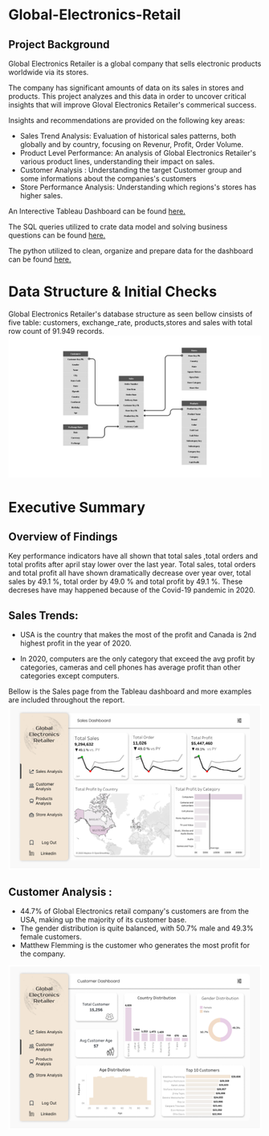 # Global-Electronics-Retail

## Project Background

Global Electronics Retailer is a global company that sells electronic products
worldwide via its stores.

The company has significant amounts of data on its sales in stores and products.
This project analyzes and this data in order to uncover critical insights that will improve 
Gloval Electronics Retailer's commerical success.

Insights and recommendations are provided on the following key areas:

 - Sales Trend Analysis: Evaluation of historical sales patterns, both globally and by country, focusing on Revenur, Profit, Order Volume.
 - Product Level Performance: An analysis of Global Electronics Retailer's various product lines, understanding their impact on sales.
 - Customer Analysis : Understanding the target Customer group and some informations about the companies's customers
 - Store Performance Analysis: Understanding which regions's stores has higher sales.

An Interective Tableau Dashboard can be found [here.](https://public.tableau.com/app/profile/mustafa.zkul/viz/GlobalELectronics/SalesDashboard)

The SQL queries utilized to crate data model and solving business questions can be found [here.](https://github.com/mustafaozzkul/Global-Electronics-Retail/blob/main/SQL.sql)

The python utilized to clean, organize and prepare data for the dashboard can be found [here.](https://github.com/mustafaozzkul/Global-Electronics-Retail/blob/main/Global_electronics.ipynb)

# Data Structure & Initial Checks

Global Electronics Retailer's database structure as seen bellow cinsists of five table:
customers, exchange_rate, products,stores and sales with total row count of 91.949 records.
![image](https://github.com/mustafaozzkul/Global-Electronics-Retail/blob/main/Data%20Model.png?raw=true)


# Executive Summary
## Overview of Findings

Key performance indicators have all shown that total sales ,total orders and total profits after april stay lower over the last year. Total sales, total orders and total profit all have shown dramatically decrease over year over, total sales by 49.1 %, total order by 49.0 % and total profit by 49.1 %. These decreses have may happened because of the Covid-19 pandemic in 2020.

## Sales Trends:
 - USA is the country that makes the most of the profit and Canada is 2nd highest profit in the year of 2020.

 - In 2020, computers are the only category that exceed the avg profit by categories, cameras and cell phones has average profit than other categories except computers.

Bellow is the Sales page from the Tableau dashboard and more examples are included throughout the report.
![image](https://github.com/mustafaozzkul/Global-Electronics-Retail/blob/main/Sales%20Dashboard.png?raw=true)

## Customer Analysis :

- 44.7% of Global Electronics retail company's customers are from the USA, making up the majority of its customer base.
- The gender distribution is quite balanced, with 50.7% male and 49.3% female customers.
- Matthew Flemming is the customer who generates the most profit for the company.

![Customer](https://github.com/mustafaozzkul/Global-Electronics-Retail/blob/main/Customer%20Dashboard.png?raw=true)




